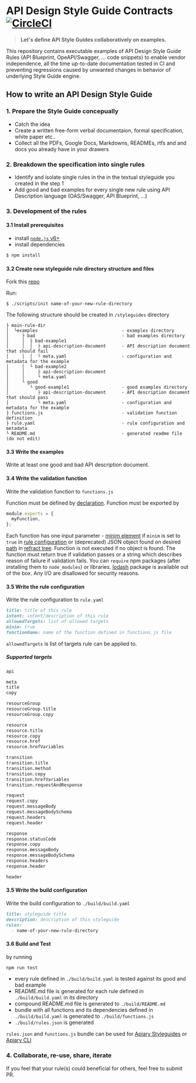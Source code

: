 # API Design Style Guide Contracts [![CircleCI](https://circleci.com/gh/apiaryio/constitutions.svg?style=shield&circle-token=32b6b19a59e02fdb795d2f47c80e37e2a2a9a033&ver=1)](https://circleci.com/gh/apiaryio/constitutions)

> **Let's define API Style Guides collaboratively on examples.** 

This repository contains executable examples of API Design Style Guide Rules (API Blueprint, OpeAPI/Swagger, ... code snippets) to enable vendor independence, all the time up-to-date documentation tested in CI and preventing regressions caused by unwanted changes in behavior of underlying Style Guide engine.

## How to write an API Design Style Guide

### 1. Prepare the Style Guide concepually
- Catch the idea
- Create a written free-form verbal documentaion, formal specification, white paper etc..
- Collect all the PDFs, Google Docs, Markdowns, READMEs, rtfs and and docs you already have in your drawers

### 2. Breakdown the specification into single rules
- Identify and isolate single rules in the in the textual styleguide you created in the step 1
- Add good and bad examples for every single new rule using API Description language (OAS/Swagger, API Blueprint, ...)

### 3. Development of the rules

#### 3.1 Install prerequisites

- install [`node.js` v6+](https://nodejs.org/en/download/)
- install dependencies

```bash
$ npm install
```

#### 3.2 Create new styleguide rule directory structure and files

Fork this [repo](https://github.com/apiaryio/constitutions)

Run:

```
$ ./scripts/init name-of-your-new-rule-directory
```

The following structure should be created in `/styleguides` directory

```
├ main-rule-dir
│  └examples                                - examples directory
│     ├ bad                                 - bad examples directory
│     │  ├ bad-example1
│     │  │  ├ api-description-document      - API description document that should fail
│     │  │  └ meta.yaml                     - configuration and metadata for the example
│     │  └ bad-example2
│     │     ├ api-description-document
│     │     └ meta.yaml
│     └ good
│        └ good-example1                    - good examples directory
│           ├ api-description-document      - API description document that should pass
│           └ meta.yaml                     - configuration and metadata for the example
├ functions.js                              - validation function definition
├ rule.yaml                                 - rule configuration and metadata
└ README.md                                 - generated readme file (do not edit)
```

#### 3.3 Write the examples

Write at least one good and bad API description document.

#### 3.4 Write the validation function

Write the validation function to `functions.js`

Function must be defined by [declaration](https://developer.mozilla.org/en-US/docs/Web/JavaScript/Reference/Statements/function). 
Function must be exported by 
    
```javascript
module.exports = {
  myFunction,
};  
```

Each function has one input parameter - [minim element](https://github.com/refractproject/minim-api-description) 
if `minim` is set to `true` in [rule configuration](#write-the-rule-configuration) or (deprecated) JSON object found on desired 
[path](#supported-targets) in 
[refract tree](https://github.com/refractproject/refract-spec/blob/master/namespaces/api-description-namespace.md). 
Function is not executed if no object is found.
The function must return true if validation passes or a string which describes reason of failure if validation fails.
You can `require` npm packages (after installing them to `node_modules`) or libraries.
[lodash](https://lodash.com/) package is available out of the box.
Any I/O are disallowed for security reasons.

#### 3.5 Write the rule configuration

Write the rule configuration to `rule.yaml`

```md
title: title of this rule
intent: intent/description of this rule
allowedTargets: list of allowed targets
minim: true
functionName: name of the function defined in functions.js file
```

`allowedTargets` is list of targets rule can be applied to.  

##### Supported targets

```md
api

meta
title
copy

resourceGroup
resourceGroup.title
resourceGroup.copy

resource
resource.title
resource.copy
resource.href
resource.hrefVariables

transition
transition.title
transition.method
transition.copy
transition.hrefVariables
transition.requestAndResponse

request
request.copy
request.messageBody
request.messageBodySchema
request.headers
request.header

response
response.statusCode
response.copy
response.messageBody
response.messageBodySchema
response.headers
response.header

header
```

#### 3.5 Write the build configuration

Write the build configuration to `./build/build.yaml`

```md
title: styleguide title
description: description of this styleguide
rules:
  - name-of-your-new-rule-directory
```

#### 3.6 Build and Test

by running

```bash
npm run test

```

- every rule defined in `./build/build.yaml` is tested against its good and bad example
- README.md file is generated for each rule defined in `./build/build.yaml` in its directory
- compound README.md file is generated to `./build/README.md`
- bundle with all functions and its dependencies defined in `./build/build.yaml` is generated to `./build/functions.js`
- `./build/rules.json` is generated

`rules.json` and `functions.js` bundle can be used for [Apiary Styleguides](https://help.apiary.io/tools/style-guide/) or 
[Apiary CLI](https://help.apiary.io/tools/apiary-cli/#using-apiary-style-guide)


### 4. Collaborate, re-use, share, iterate

If you feel that your rule(s) could beneficial for others, feel free to submit PR.

